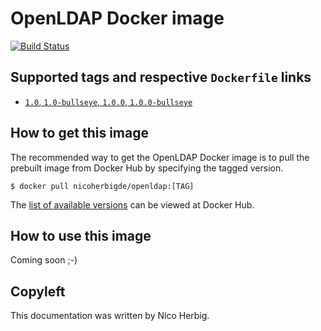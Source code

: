 # OpenLDAP Docker image

[![Build Status](https://github.com/nicoherbigio/docker-openldap/actions/workflows/build-docker-images.yml/badge.svg)](https://github.com/nicoherbigio/docker-openldap/actions/workflows/build-docker-images.yml)

## Supported tags and respective `Dockerfile` links

 * [`1.0`, `1.0-bullseye`, `1.0.0`, `1.0.0-bullseye`](https://github.com/nicoherbigio/docker-openldap/blob/main/1.0/debian/default/Dockerfile)

## How to get this image

The recommended way to get the OpenLDAP Docker image is to pull the prebuilt image from Docker Hub by specifying the tagged version.

```console
$ docker pull nicoherbigde/openldap:[TAG]
```

The [list of available versions](https://hub.docker.com/r/nicoherbigde/openldap/tags) can be viewed at Docker Hub.

## How to use this image

Coming soon ;-)

## Copyleft

This documentation was written by Nico Herbig.
